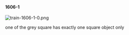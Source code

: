 #### 1606-1
![train-1606-1-0.png](https://github.com/lil-lab/nlvr/raw/master/nlvr/train/images/45/train-1606-1-0.png "train-1606-1-0.png")

one of the grey square has exactly one square object only